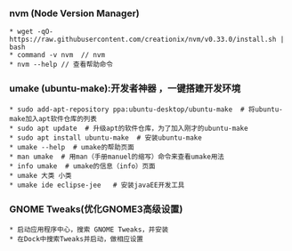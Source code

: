 ### nvm (Node Version Manager)
    * wget -qO- https://raw.githubusercontent.com/creationix/nvm/v0.33.0/install.sh | bash
    * command -v nvm  // nvm
    * nvm --help // 查看帮助命令
### umake (ubuntu-make):开发者神器 ，一键搭建开发环境
    * sudo add-apt-repository ppa:ubuntu-desktop/ubuntu-make  # 将ubuntu-make加入apt软件仓库的列表
    * sudo apt update  # 升级apt的软件仓库，为了加入刚才的ubuntu-make
    * sudo apt install ubuntu-make  # 安装ubuntu-make
    * umake --help  # umake的帮助页面
    * man umake  # 用man（手册manuel的缩写）命令来查看umake用法
    * info umake  # umake的信息（info）页面
    * umake 大类 小类
    * umake ide eclipse-jee   # 安装javaEE开发工具
### GNOME Tweaks(优化GNOME3高级设置)
    * 启动应用程序中心，搜索 GNOME Tweaks，并安装
    * 在Dock中搜索Tweaks并启动，做相应设置
